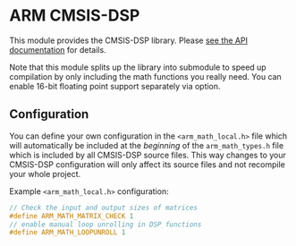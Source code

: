 # ARM CMSIS-DSP

This module provides the CMSIS-DSP library.
Please [see the API documentation][docs] for details.

Note that this module splits up the library into submodule to speed up
compilation by only including the math functions you really need.
You can enable 16-bit floating point support separately via option.


## Configuration

You can define your own configuration in the `<arm_math_local.h>` file which
will automatically be included at the *beginning* of the `arm_math_types.h` file
which is included by all CMSIS-DSP source files. This way changes to your
CMSIS-DSP configuration will only affect its source files and not recompile your
whole project.

Example `<arm_math_local.h>` configuration:

```c
// Check the input and output sizes of matrices
#define ARM_MATH_MATRIX_CHECK 1
// enable manual loop unrolling in DSP functions
#define ARM_MATH_LOOPUNROLL 1
```


[docs]: http://arm-software.github.io/CMSIS_5/DSP/html/modules.html
